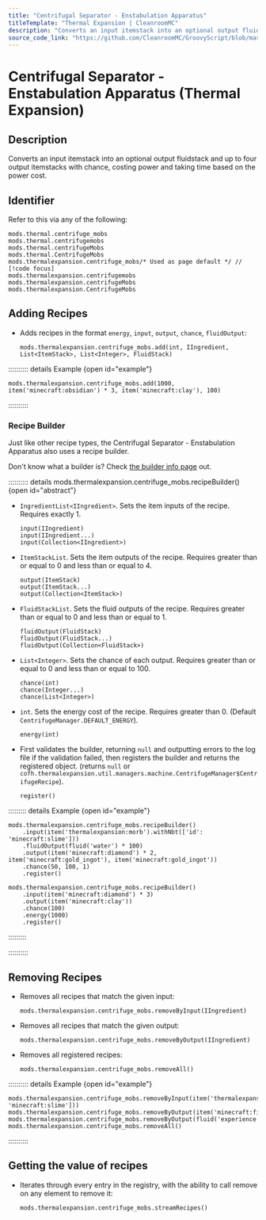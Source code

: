 ```yaml
---
title: "Centrifugal Separator - Enstabulation Apparatus"
titleTemplate: "Thermal Expansion | CleanroomMC"
description: "Converts an input itemstack into an optional output fluidstack and up to four output itemstacks with chance, costing power and taking time based on the power cost."
source_code_link: "https://github.com/CleanroomMC/GroovyScript/blob/master/src/main/java/com/cleanroommc/groovyscript/compat/mods/thermalexpansion/machine/CentrifugeMobs.java"
---
```


# Centrifugal Separator - Enstabulation Apparatus (Thermal Expansion)

## Description

Converts an input itemstack into an optional output fluidstack and up to four output itemstacks with chance, costing power and taking time based on the power cost.

## Identifier

Refer to this via any of the following:

```groovy:no-line-numbers {5}
mods.thermal.centrifuge_mobs
mods.thermal.centrifugemobs
mods.thermal.centrifugeMobs
mods.thermal.CentrifugeMobs
mods.thermalexpansion.centrifuge_mobs/* Used as page default */ // [!code focus]
mods.thermalexpansion.centrifugemobs
mods.thermalexpansion.centrifugeMobs
mods.thermalexpansion.CentrifugeMobs
```


## Adding Recipes

- Adds recipes in the format `energy`, `input`, `output`, `chance`, `fluidOutput`:

    ```groovy:no-line-numbers
    mods.thermalexpansion.centrifuge_mobs.add(int, IIngredient, List<ItemStack>, List<Integer>, FluidStack)
    ```

:::::::::: details Example {open id="example"}
```groovy:no-line-numbers
mods.thermalexpansion.centrifuge_mobs.add(1000, item('minecraft:obsidian') * 3, item('minecraft:clay'), 100)
```

::::::::::

### Recipe Builder

Just like other recipe types, the Centrifugal Separator - Enstabulation Apparatus also uses a recipe builder.

Don't know what a builder is? Check [the builder info page](../../introduction/builder.md) out.

:::::::::: details mods.thermalexpansion.centrifuge_mobs.recipeBuilder() {open id="abstract"}
- `IngredientList<IIngredient>`. Sets the item inputs of the recipe. Requires exactly 1.

    ```groovy:no-line-numbers
    input(IIngredient)
    input(IIngredient...)
    input(Collection<IIngredient>)
    ```

- `ItemStackList`. Sets the item outputs of the recipe. Requires greater than or equal to 0 and less than or equal to 4.

    ```groovy:no-line-numbers
    output(ItemStack)
    output(ItemStack...)
    output(Collection<ItemStack>)
    ```

- `FluidStackList`. Sets the fluid outputs of the recipe. Requires greater than or equal to 0 and less than or equal to 1.

    ```groovy:no-line-numbers
    fluidOutput(FluidStack)
    fluidOutput(FluidStack...)
    fluidOutput(Collection<FluidStack>)
    ```

- `List<Integer>`. Sets the chance of each output. Requires greater than or equal to 0 and less than or equal to 100.

    ```groovy:no-line-numbers
    chance(int)
    chance(Integer...)
    chance(List<Integer>)
    ```

- `int`. Sets the energy cost of the recipe. Requires greater than 0. (Default `CentrifugeManager.DEFAULT_ENERGY`).

    ```groovy:no-line-numbers
    energy(int)
    ```

- First validates the builder, returning `null` and outputting errors to the log file if the validation failed, then registers the builder and returns the registered object. (returns `null` or `cofh.thermalexpansion.util.managers.machine.CentrifugeManager$CentrifugeRecipe`).

    ```groovy:no-line-numbers
    register()
    ```

::::::::: details Example {open id="example"}
```groovy:no-line-numbers
mods.thermalexpansion.centrifuge_mobs.recipeBuilder()
    .input(item('thermalexpansion:morb').withNbt(['id': 'minecraft:slime']))
    .fluidOutput(fluid('water') * 100)
    .output(item('minecraft:diamond') * 2, item('minecraft:gold_ingot'), item('minecraft:gold_ingot'))
    .chance(50, 100, 1)
    .register()

mods.thermalexpansion.centrifuge_mobs.recipeBuilder()
    .input(item('minecraft:diamond') * 3)
    .output(item('minecraft:clay'))
    .chance(100)
    .energy(1000)
    .register()
```

:::::::::

::::::::::

## Removing Recipes

- Removes all recipes that match the given input:

    ```groovy:no-line-numbers
    mods.thermalexpansion.centrifuge_mobs.removeByInput(IIngredient)
    ```

- Removes all recipes that match the given output:

    ```groovy:no-line-numbers
    mods.thermalexpansion.centrifuge_mobs.removeByOutput(IIngredient)
    ```

- Removes all registered recipes:

    ```groovy:no-line-numbers
    mods.thermalexpansion.centrifuge_mobs.removeAll()
    ```

:::::::::: details Example {open id="example"}
```groovy:no-line-numbers
mods.thermalexpansion.centrifuge_mobs.removeByInput(item('thermalexpansion:morb').withNbt(['id': 'minecraft:slime']))
mods.thermalexpansion.centrifuge_mobs.removeByOutput(item('minecraft:fish'))
mods.thermalexpansion.centrifuge_mobs.removeByOutput(fluid('experience'))
mods.thermalexpansion.centrifuge_mobs.removeAll()
```

::::::::::

## Getting the value of recipes

- Iterates through every entry in the registry, with the ability to call remove on any element to remove it:

    ```groovy:no-line-numbers
    mods.thermalexpansion.centrifuge_mobs.streamRecipes()
    ```
